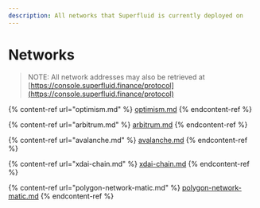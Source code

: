 ```yaml
---
description: All networks that Superfluid is currently deployed on
---
```


# Networks

> NOTE: All network addresses may also be retrieved at [https://console.superfluid.finance/protocol](https://console.superfluid.finance/protocol)

{% content-ref url="optimism.md" %}
[optimism.md](optimism.md)
{% endcontent-ref %}

{% content-ref url="arbitrum.md" %}
[arbitrum.md](arbitrum.md)
{% endcontent-ref %}

{% content-ref url="avalanche.md" %}
[avalanche.md](avalanche.md)
{% endcontent-ref %}

{% content-ref url="xdai-chain.md" %}
[xdai-chain.md](xdai-chain.md)
{% endcontent-ref %}

{% content-ref url="polygon-network-matic.md" %}
[polygon-network-matic.md](polygon-network-matic.md)
{% endcontent-ref %}
